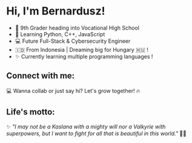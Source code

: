 # Hi, I'm Bernardusz!

- 🔭 9th Grader heading into Vocational High School
- 🧠 Learning Python, C++, JavaScript
- 💻 Future Full-Stack & Cybersecurity Engineer
- 🇮🇩 From Indonesia | Dreaming big for Hungary 🇭🇺 !
- ✨ Currently learning multiple programming languages !

## Connect with me:
💻 Wanna collab or just say hi? Let's grow together! 🔥

## Life's motto:
✨ *"I may not be a Kaslana with a mighty will nor a Valkyrie with superpowers, but I want to fight for all that is beautiful in this world."* 🌠🔥
